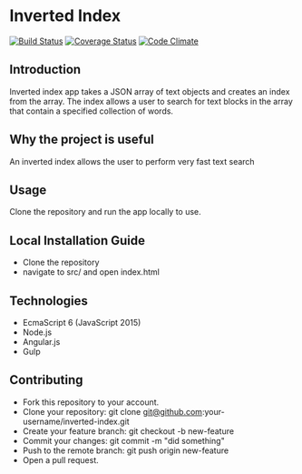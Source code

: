 # Inverted Index
[![Build Status](https://api.travis-ci.org/andela-angene/inverted-index.svg?branch=develop)](https://travis-ci.org/andela-angene/inverted-index)
[![Coverage Status](https://coveralls.io/repos/github/andela-angene/inverted-index/badge.svg?branch=feature%2F1%2Fwrite-tests)](https://coveralls.io/github/andela-angene/inverted-index?branch=feature%2F1%2Fwrite-tests)
[![Code Climate](https://codeclimate.com/github/andela-angene/inverted-index/badges/gpa.svg)](https://codeclimate.com/github/andela-angene/inverted-index)

## Introduction

Inverted index app takes a JSON array of text objects and creates an index from the array. The index allows a user to search for text blocks in the array that contain a specified collection of words. 

## Why the project is useful

An inverted index allows the user to perform very fast text search

## Usage

Clone the repository and run the app locally to use.

## Local Installation Guide
* Clone the repository
* navigate to src/ and open index.html

## Technologies

* EcmaScript 6 (JavaScript 2015)
* Node.js
* Angular.js
* Gulp


## Contributing

* Fork this repository to your account.
* Clone your repository: git clone git@github.com:your-username/inverted-index.git
* Create your feature branch: git checkout -b new-feature
* Commit your changes: git commit -m "did something"
* Push to the remote branch: git push origin new-feature
* Open a pull request.